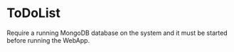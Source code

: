 # ToDoList
Require a running MongoDB database on the system and it must be started before running the WebApp.